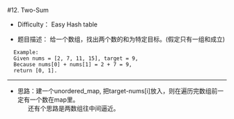 #12. Two-Sum


* Difficulty： Easy Hash table

* 题目描述： 给一个数组，找出两个数的和为特定目标。(假定只有一组和成立)
```
  Example:
  Given nums = [2, 7, 11, 15], target = 9,
  Because nums[0] + nums[1] = 2 + 7 = 9,
  return [0, 1].
```
----
* 思路：建一个unordered_map, 把target-nums[i]放入，则在遍历完数组前一定有一个数在map里。  
       还有个思路是两数组往中间逼近。
